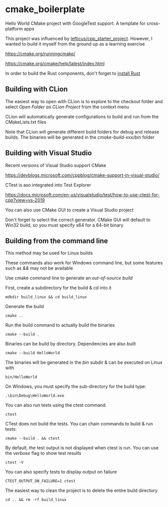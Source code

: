# cmake_boilerplate
Hello World CMake project with GoogleTest support. A template for
cross-platform apps

This project was influenced by [lefticus/cpp_starter_project](https://github.com/lefticus/cpp_starter_project).
However, I wanted to build it myself from the ground up as a learning exercise

https://cmake.org/runningcmake/

https://cmake.org/cmake/help/latest/index.html

In order to build the Rust components, don't forget to [install Rust](https://www.rust-lang.org/tools/install)

## Building with CLion

The easiest way to open with CLion is to explore to the checkout 
folder and select *Open Folder as CLion Project* from the context
menu

CLion will automatically generate configurations to build and run from
the CMakeLists.txt files

Note that CLion will generate different build folders for debug and 
release builds. The binaries will be generated in the
*cmake-build-xxx/bin* folder

## Building with Visual Studio

Recent versions of Visual Studio support CMake

https://devblogs.microsoft.com/cppblog/cmake-support-in-visual-studio/

CTest is aso integrated into Test Explorer

https://docs.microsoft.com/en-us/visualstudio/test/how-to-use-ctest-for-cpp?view=vs-2019

You can also use CMake GUI to create a Visual Studio project

Don't forget to select the correct generator. CMake GUI will default
to Win32 build, so you must specify x64 for a 64-bit binary

## Building from the command line

This method may be used for Linux builds

These commands also work for Windows command line, but some features 
such as *&&* may not be available

Use cmake command line to generate an *out-of-source build*

First, create a subdirectory for the build & cd into it 

```
mdkdir build_linux && cd build_linux
```

Generate the build

```
cmake ..
```

Run the build command to actually build the binaries

```
cmake --build .
```

Binaries can be build by directory. Dependencies are also built

```
cmake --build HelloWorld
```

The binaries will be generated in the *bin* subdir & can be executed
on Linux with

```
bin/HelloWorld
 ```

On Windows, you must specify the sub-directory for the build type:
```
.\bin\Debug\HelloWorld.exe
```

You can also run tests using the ctest command.

```
ctest
```

CTest does not build the tests. You can chain commands to build & run
tests:

```
cmake --build . && ctest
```

By default, the test output is not displayed when ctest is run. You
can use the *verbose* flag to show test results

```
ctest -V
```

You can also specify tests to display output on failure

```
CTEST_OUTPUT_ON_FAILURE=1 ctest
```

The easiest way to clean the project is to delete the entire build
directory

```
cd .. && rm -rf build_linux
```







